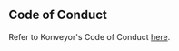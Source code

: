 ## Code of Conduct
Refer to Konveyor's Code of Conduct [here](https://github.com/konveyor/community/blob/main/CODE_OF_CONDUCT.md).
